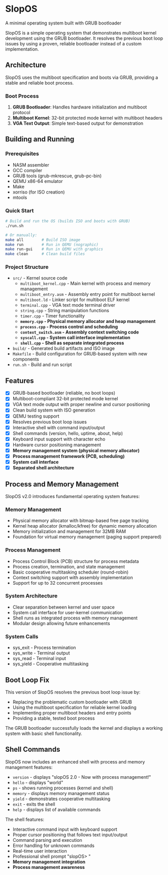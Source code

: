 # SlopOS
A minimal operating system built with GRUB bootloader

SlopOS is a simple operating system that demonstrates multiboot kernel development using the GRUB bootloader. It resolves the previous boot loop issues by using a proven, reliable bootloader instead of a custom implementation.

## Architecture

SlopOS uses the multiboot specification and boots via GRUB, providing a stable and reliable boot process.

### Boot Process
1. **GRUB Bootloader**: Handles hardware initialization and multiboot protocol
2. **Multiboot Kernel**: 32-bit protected mode kernel with multiboot headers
3. **VGA Text Output**: Simple text-based output for demonstration

## Building and Running

### Prerequisites
- NASM assembler
- GCC compiler 
- GRUB tools (grub-mkrescue, grub-pc-bin)
- QEMU x86-64 emulator
- Make
- xorriso (for ISO creation)
- mtools

### Quick Start
```bash
# Build and run the OS (builds ISO and boots with GRUB)
./run.sh

# Or manually:
make all        # Build ISO image
make run        # Run in QEMU (nographic)
make run-gui    # Run in QEMU with graphics
make clean      # Clean build files
```

### Project Structure  
- `src/` - Kernel source code
  - `multiboot_kernel.cpp` - Main kernel with process and memory management
  - `multiboot_entry.asm` - Assembly entry point for multiboot kernel
  - `multiboot.ld` - Linker script for multiboot ELF kernel
  - `terminal.cpp` - VGA text mode terminal driver
  - `string.cpp` - String manipulation functions
  - `timer.cpp` - Timer functionality
  - **`memory.cpp` - Physical memory allocator and heap management**
  - **`process.cpp` - Process control and scheduling**
  - **`context_switch.asm` - Assembly context switching code**
  - **`syscall.cpp` - System call interface implementation**
  - **`shell.cpp` - Shell as separate integrated process**
- `build/` - Generated build artifacts and ISO image
- `Makefile` - Build configuration for GRUB-based system with new components
- `run.sh` - Build and run script
## Features
- [x] GRUB-based bootloader (reliable, no boot loops)
- [x] Multiboot-compliant 32-bit protected mode kernel  
- [x] VGA text mode output with proper newline and cursor positioning
- [x] Clean build system with ISO generation
- [x] QEMU testing support
- [x] Resolves previous boot loop issues
- [x] Interactive shell with command input/output
- [x] Shell commands (version, hello, uptime, about, help)
- [x] Keyboard input support with character echo
- [x] Hardware cursor positioning management
- [x] **Memory management system (physical memory allocator)**
- [x] **Process management framework (PCB, scheduling)**
- [x] **System call interface**
- [x] **Separated shell architecture**

## Process and Memory Management

SlopOS v2.0 introduces fundamental operating system features:

### Memory Management
- Physical memory allocator with bitmap-based free page tracking
- Kernel heap allocator (kmalloc/kfree) for dynamic memory allocation
- Memory initialization and management for 32MB RAM
- Foundation for virtual memory management (paging support prepared)

### Process Management
- Process Control Block (PCB) structure for process metadata
- Process creation, termination, and state management
- Basic cooperative multitasking scheduler (round-robin)
- Context switching support with assembly implementation
- Support for up to 32 concurrent processes

### System Architecture
- Clear separation between kernel and user space
- System call interface for user-kernel communication
- Shell runs as integrated process with memory management
- Modular design allowing future enhancements

### System Calls
- sys_exit - Process termination  
- sys_write - Terminal output
- sys_read - Terminal input
- sys_yield - Cooperative multitasking

## Boot Loop Fix

This version of SlopOS resolves the previous boot loop issue by:
- Replacing the problematic custom bootloader with GRUB
- Using the multiboot specification for reliable kernel loading
- Implementing proper multiboot headers and entry points
- Providing a stable, tested boot process

The GRUB bootloader successfully loads the kernel and displays a working system with basic shell functionality.

## Shell Commands

SlopOS now includes an enhanced shell with process and memory management features:

- `version` - displays "slopOS 2.0 - Now with process management!"
- `hello` - displays "world"  
- `ps` - shows running processes (kernel and shell)
- `memory` - displays memory management status
- `yield` - demonstrates cooperative multitasking
- `exit` - exits the shell
- `help` - displays list of available commands

The shell features:
- Interactive command input with keyboard support
- Proper cursor positioning that follows text input/output
- Command parsing and execution
- Error handling for unknown commands
- Real-time user interaction
- Professional shell prompt "slopOS> "
- **Memory management integration**
- **Process management awareness**
